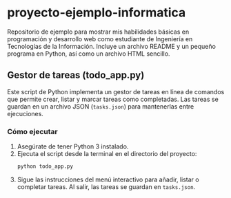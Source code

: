 # proyecto-ejemplo-informatica
Repositorio de ejemplo para mostrar mis habilidades básicas en programación y desarrollo web como estudiante de Ingeniería en Tecnologías de la Información. Incluye un archivo README y un pequeño programa en Python, así como un archivo HTML sencillo.


## Gestor de tareas (todo_app.py)

Este script de Python implementa un gestor de tareas en línea de comandos que permite crear, listar y marcar tareas como completadas. Las tareas se guardan en un archivo JSON (`tasks.json`) para mantenerlas entre ejecuciones.

### Cómo ejecutar

1. Asegúrate de tener Python 3 instalado.
2. Ejecuta el script desde la terminal en el directorio del proyecto:
   ```sh
   python todo_app.py
   ```
3. Sigue las instrucciones del menú interactivo para añadir, listar o completar tareas. Al salir, las tareas se guardan en `tasks.json`.
